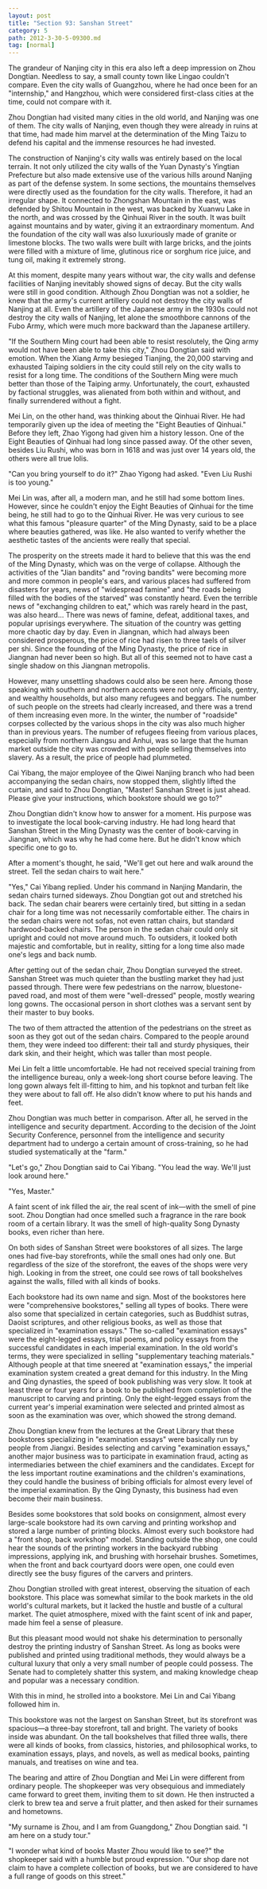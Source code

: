 ```yaml
---
layout: post
title: "Section 93: Sanshan Street"
category: 5
path: 2012-3-30-5-09300.md
tag: [normal]
---
```


The grandeur of Nanjing city in this era also left a deep impression on Zhou Dongtian. Needless to say, a small county town like Lingao couldn't compare. Even the city walls of Guangzhou, where he had once been for an "internship," and Hangzhou, which were considered first-class cities at the time, could not compare with it.

Zhou Dongtian had visited many cities in the old world, and Nanjing was one of them. The city walls of Nanjing, even though they were already in ruins at that time, had made him marvel at the determination of the Ming Taizu to defend his capital and the immense resources he had invested.

The construction of Nanjing's city walls was entirely based on the local terrain. It not only utilized the city walls of the Yuan Dynasty's Yingtian Prefecture but also made extensive use of the various hills around Nanjing as part of the defense system. In some sections, the mountains themselves were directly used as the foundation for the city walls. Therefore, it had an irregular shape. It connected to Zhongshan Mountain in the east, was defended by Shitou Mountain in the west, was backed by Xuanwu Lake in the north, and was crossed by the Qinhuai River in the south. It was built against mountains and by water, giving it an extraordinary momentum. And the foundation of the city wall was also luxuriously made of granite or limestone blocks. The two walls were built with large bricks, and the joints were filled with a mixture of lime, glutinous rice or sorghum rice juice, and tung oil, making it extremely strong.

At this moment, despite many years without war, the city walls and defense facilities of Nanjing inevitably showed signs of decay. But the city walls were still in good condition. Although Zhou Dongtian was not a soldier, he knew that the army's current artillery could not destroy the city walls of Nanjing at all. Even the artillery of the Japanese army in the 1930s could not destroy the city walls of Nanjing, let alone the smoothbore cannons of the Fubo Army, which were much more backward than the Japanese artillery.

"If the Southern Ming court had been able to resist resolutely, the Qing army would not have been able to take this city," Zhou Dongtian said with emotion. When the Xiang Army besieged Tianjing, the 20,000 starving and exhausted Taiping soldiers in the city could still rely on the city walls to resist for a long time. The conditions of the Southern Ming were much better than those of the Taiping army. Unfortunately, the court, exhausted by factional struggles, was alienated from both within and without, and finally surrendered without a fight.

Mei Lin, on the other hand, was thinking about the Qinhuai River. He had temporarily given up the idea of meeting the "Eight Beauties of Qinhuai." Before they left, Zhao Yigong had given him a history lesson. One of the Eight Beauties of Qinhuai had long since passed away. Of the other seven, besides Liu Rushi, who was born in 1618 and was just over 14 years old, the others were all true lolis.

"Can you bring yourself to do it?" Zhao Yigong had asked. "Even Liu Rushi is too young."

Mei Lin was, after all, a modern man, and he still had some bottom lines. However, since he couldn't enjoy the Eight Beauties of Qinhuai for the time being, he still had to go to the Qinhuai River. He was very curious to see what this famous "pleasure quarter" of the Ming Dynasty, said to be a place where beauties gathered, was like. He also wanted to verify whether the aesthetic tastes of the ancients were really that special.

The prosperity on the streets made it hard to believe that this was the end of the Ming Dynasty, which was on the verge of collapse. Although the activities of the "Jian bandits" and "roving bandits" were becoming more and more common in people's ears, and various places had suffered from disasters for years, news of "widespread famine" and "the roads being filled with the bodies of the starved" was constantly heard. Even the terrible news of "exchanging children to eat," which was rarely heard in the past, was also heard... There was news of famine, defeat, additional taxes, and popular uprisings everywhere. The situation of the country was getting more chaotic day by day. Even in Jiangnan, which had always been considered prosperous, the price of rice had risen to three taels of silver per shi. Since the founding of the Ming Dynasty, the price of rice in Jiangnan had never been so high. But all of this seemed not to have cast a single shadow on this Jiangnan metropolis.

However, many unsettling shadows could also be seen here. Among those speaking with southern and northern accents were not only officials, gentry, and wealthy households, but also many refugees and beggars. The number of such people on the streets had clearly increased, and there was a trend of them increasing even more. In the winter, the number of "roadside" corpses collected by the various shops in the city was also much higher than in previous years. The number of refugees fleeing from various places, especially from northern Jiangsu and Anhui, was so large that the human market outside the city was crowded with people selling themselves into slavery. As a result, the price of people had plummeted.

Cai Yibang, the major employee of the Qiwei Nanjing branch who had been accompanying the sedan chairs, now stopped them, slightly lifted the curtain, and said to Zhou Dongtian, "Master! Sanshan Street is just ahead. Please give your instructions, which bookstore should we go to?"

Zhou Dongtian didn't know how to answer for a moment. His purpose was to investigate the local book-carving industry. He had long heard that Sanshan Street in the Ming Dynasty was the center of book-carving in Jiangnan, which was why he had come here. But he didn't know which specific one to go to.

After a moment's thought, he said, "We'll get out here and walk around the street. Tell the sedan chairs to wait here."

"Yes," Cai Yibang replied. Under his command in Nanjing Mandarin, the sedan chairs turned sideways. Zhou Dongtian got out and stretched his back. The sedan chair bearers were certainly tired, but sitting in a sedan chair for a long time was not necessarily comfortable either. The chairs in the sedan chairs were not sofas, not even rattan chairs, but standard hardwood-backed chairs. The person in the sedan chair could only sit upright and could not move around much. To outsiders, it looked both majestic and comfortable, but in reality, sitting for a long time also made one's legs and back numb.

After getting out of the sedan chair, Zhou Dongtian surveyed the street. Sanshan Street was much quieter than the bustling market they had just passed through. There were few pedestrians on the narrow, bluestone-paved road, and most of them were "well-dressed" people, mostly wearing long gowns. The occasional person in short clothes was a servant sent by their master to buy books.

The two of them attracted the attention of the pedestrians on the street as soon as they got out of the sedan chairs. Compared to the people around them, they were indeed too different: their tall and sturdy physiques, their dark skin, and their height, which was taller than most people.

Mei Lin felt a little uncomfortable. He had not received special training from the intelligence bureau, only a week-long short course before leaving. The long gown always felt ill-fitting to him, and his topknot and turban felt like they were about to fall off. He also didn't know where to put his hands and feet.

Zhou Dongtian was much better in comparison. After all, he served in the intelligence and security department. According to the decision of the Joint Security Conference, personnel from the intelligence and security department had to undergo a certain amount of cross-training, so he had studied systematically at the "farm."

"Let's go," Zhou Dongtian said to Cai Yibang. "You lead the way. We'll just look around here."

"Yes, Master."

A faint scent of ink filled the air, the real scent of ink—with the smell of pine soot. Zhou Dongtian had once smelled such a fragrance in the rare book room of a certain library. It was the smell of high-quality Song Dynasty books, even richer than here.

On both sides of Sanshan Street were bookstores of all sizes. The large ones had five-bay storefronts, while the small ones had only one. But regardless of the size of the storefront, the eaves of the shops were very high. Looking in from the street, one could see rows of tall bookshelves against the walls, filled with all kinds of books.

Each bookstore had its own name and sign. Most of the bookstores here were "comprehensive bookstores," selling all types of books. There were also some that specialized in certain categories, such as Buddhist sutras, Daoist scriptures, and other religious books, as well as those that specialized in "examination essays." The so-called "examination essays" were the eight-legged essays, trial poems, and policy essays from the successful candidates in each imperial examination. In the old world's terms, they were specialized in selling "supplementary teaching materials." Although people at that time sneered at "examination essays," the imperial examination system created a great demand for this industry. In the Ming and Qing dynasties, the speed of book publishing was very slow. It took at least three or four years for a book to be published from completion of the manuscript to carving and printing. Only the eight-legged essays from the current year's imperial examination were selected and printed almost as soon as the examination was over, which showed the strong demand.

Zhou Dongtian knew from the lectures at the Great Library that these bookstores specializing in "examination essays" were basically run by people from Jiangxi. Besides selecting and carving "examination essays," another major business was to participate in examination fraud, acting as intermediaries between the chief examiners and the candidates. Except for the less important routine examinations and the children's examinations, they could handle the business of bribing officials for almost every level of the imperial examination. By the Qing Dynasty, this business had even become their main business.

Besides some bookstores that sold books on consignment, almost every large-scale bookstore had its own carving and printing workshop and stored a large number of printing blocks. Almost every such bookstore had a "front shop, back workshop" model. Standing outside the shop, one could hear the sounds of the printing workers in the backyard rubbing impressions, applying ink, and brushing with horsehair brushes. Sometimes, when the front and back courtyard doors were open, one could even directly see the busy figures of the carvers and printers.

Zhou Dongtian strolled with great interest, observing the situation of each bookstore. This place was somewhat similar to the book markets in the old world's cultural markets, but it lacked the hustle and bustle of a cultural market. The quiet atmosphere, mixed with the faint scent of ink and paper, made him feel a sense of pleasure.

But this pleasant mood would not shake his determination to personally destroy the printing industry of Sanshan Street. As long as books were published and printed using traditional methods, they would always be a cultural luxury that only a very small number of people could possess. The Senate had to completely shatter this system, and making knowledge cheap and popular was a necessary condition.

With this in mind, he strolled into a bookstore. Mei Lin and Cai Yibang followed him in.

This bookstore was not the largest on Sanshan Street, but its storefront was spacious—a three-bay storefront, tall and bright. The variety of books inside was abundant. On the tall bookshelves that filled three walls, there were all kinds of books, from classics, histories, and philosophical works, to examination essays, plays, and novels, as well as medical books, painting manuals, and treatises on wine and tea.

The bearing and attire of Zhou Dongtian and Mei Lin were different from ordinary people. The shopkeeper was very obsequious and immediately came forward to greet them, inviting them to sit down. He then instructed a clerk to brew tea and serve a fruit platter, and then asked for their surnames and hometowns.

"My surname is Zhou, and I am from Guangdong," Zhou Dongtian said. "I am here on a study tour."

"I wonder what kind of books Master Zhou would like to see?" the shopkeeper said with a humble but proud expression. "Our shop dare not claim to have a complete collection of books, but we are considered to have a full range of goods on this street."